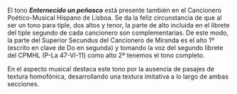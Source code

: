 El tono ***Enternecido un peñasco*** está presente también en el Cancionero Poético-Musical Hispano de Lisboa. Se da la feliz circunstancia de que al ser un tono para tiple, dos altos y tenor, la parte de alto incluida en el librete del tiple segundo de cada cancionero son complementarias. De este modo, la parte del Superior Secundus del Cancionero de Miranda es el alto 1º (escrito en clave de Do en segunda) y tomando la voz del segundo librete del CPMHL (P-La 47-VI-11) como alto 2º tenemos el tono completo.

En el aspecto musical destaca este tono por la ausencia de pasajes de textura homofónica, desarrollando una textura imitativa a lo largo de ambas secciones.
